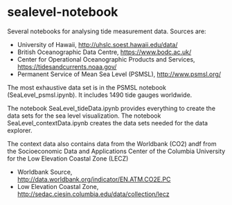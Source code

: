 # sealevel-notebook

Several notebooks for analysing tide measurement data. Sources are:
- University of Hawaii, http://uhslc.soest.hawaii.edu/data/
- British Oceanographic Data Centre, https://www.bodc.ac.uk/
- Center for Operational Oceanographic Products and Services, https://tidesandcurrents.noaa.gov/
- Permanent Service of Mean Sea Level (PSMSL), http://www.psmsl.org/


The most exhaustive data set is in the PSMSL notebook (SeaLevel_psmsl.ipynb). It includes 1490 tide gauges worldwide.

The notebook SeaLevel_tideData.ipynb provides everything to create the data sets for the sea level visualization. The notebook SeaLevel_contextData.ipynb creates the data sets needed for the data explorer.

The context data also contains data from the Worldbank (CO2) andf from the Socioeconomic Data and Applications Center of the Columbia University for the Low Elevation Coastal Zone (LECZ)

- Worldbank Source, http://data.worldbank.org/indicator/EN.ATM.CO2E.PC
- Low Elevation Coastal Zone, http://sedac.ciesin.columbia.edu/data/collection/lecz
